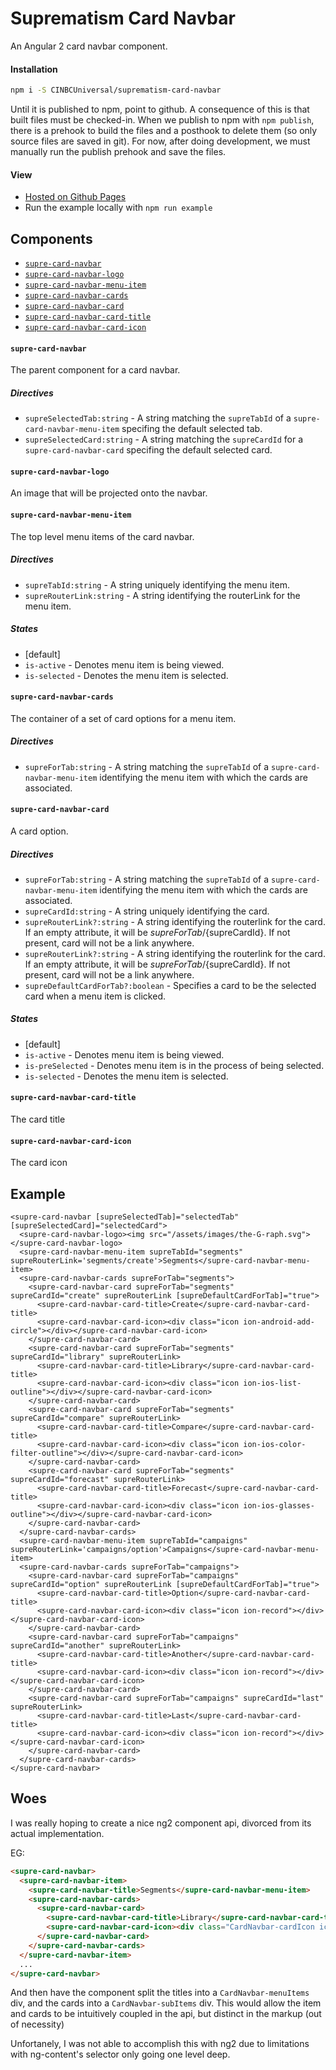 # Suprematism Card Navbar

An Angular 2 card navbar component.


#### Installation
```bash
npm i -S CINBCUniversal/suprematism-card-navbar
```
Until it is published to npm, point to github. A consequence of this is that
built files must be checked-in. When we publish to npm with `npm publish`,
there is a prehook to build the files and a posthook to delete them
(so only source files are saved in git). For now, after doing development,
we must manually run the publish prehook and save the files.


#### View
- [Hosted on Github Pages](https://cinbcuniversal.github.io/suprematism-card-navbar/)
- Run the example locally with `npm run example`


## Components
- [`supre-card-navbar`](#supre-card-navbar)
- [`supre-card-navbar-logo`](#supre-card-navbar-logo)
- [`supre-card-navbar-menu-item`](#supre-card-navbar-menu-item)
- [`supre-card-navbar-cards`](#supre-card-navbar-cards)
- [`supre-card-navbar-card`](#supre-card-navbar-card)
- [`supre-card-navbar-card-title`](#supre-card-navbar-card-title)
- [`supre-card-navbar-card-icon`](#supre-card-navbar-card-icon)

#### <a id="supre-card-navbar"></a> `supre-card-navbar`
The parent component for a card navbar.

##### Directives
- `supreSelectedTab:string` - A string matching the `supreTabId` of a `supre-card-navbar-menu-item` specifing the default selected tab.
- `supreSelectedCard:string` - A string matching the `supreCardId` for a `supre-card-navbar-card` specifing the default selected card.

#### <a id="supre-card-navbar-logo"></a> `supre-card-navbar-logo`
An image that will be projected onto the navbar.

#### <a id="supre-card-navbar-menu-item"></a> `supre-card-navbar-menu-item`
The top level menu items of the card navbar.

##### Directives
- `supreTabId:string` - A string uniquely identifying the menu item.
- `supreRouterLink:string` - A string identifying the routerLink for the menu item.

##### States
- [default]
- `is-active` - Denotes menu item is being viewed.
- `is-selected` - Denotes the menu item is selected.

#### <a id="supre-card-navbar-cards"></a> `supre-card-navbar-cards`
The container of a set of card options for a menu item.

##### Directives
- `supreForTab:string` - A string matching the `supreTabId` of a `supre-card-navbar-menu-item` identifying the menu item with which the cards are associated.

#### <a id="supre-card-navbar-card"></a> `supre-card-navbar-card`
A card option.

##### Directives
- `supreForTab:string` - A string matching the `supreTabId` of a `supre-card-navbar-menu-item` identifying the menu item with which the cards are associated.
- `supreCardId:string` - A string uniquely identifying the card.
- `supreRouterLink?:string` - A string identifying the routerlink for the card. If an empty attribute, it will be ${supreForTab}/${supreCardId}. If not present, card will not be a link anywhere.
- `supreRouterLink?:string` - A string identifying the routerlink for the card. If an empty attribute, it will be ${supreForTab}/${supreCardId}. If not present, card will not be a link anywhere.
- `supreDefaultCardForTab?:boolean` - Specifies a card to be the selected card when a menu item is clicked.

##### States
- [default]
- `is-active` - Denotes menu item is being viewed.
- `is-preSelected` - Denotes menu item is in the process of being selected.
- `is-selected` - Denotes the menu item is selected.

#### <a id="supre-card-navbar-card-title"></a> `supre-card-navbar-card-title`
The card title

#### <a id="supre-card-navbar-card-icon"></a> `supre-card-navbar-card-icon`
The card icon


## Example
```
<supre-card-navbar [supreSelectedTab]="selectedTab" [supreSelectedCard]="selectedCard">
  <supre-card-navbar-logo><img src="/assets/images/the-G-raph.svg"></supre-card-navbar-logo>
  <supre-card-navbar-menu-item supreTabId="segments" supreRouterLink='segments/create'>Segments</supre-card-navbar-menu-item>
  <supre-card-navbar-cards supreForTab="segments">
    <supre-card-navbar-card supreForTab="segments" supreCardId="create" supreRouterLink [supreDefaultCardForTab]="true">
      <supre-card-navbar-card-title>Create</supre-card-navbar-card-title>
      <supre-card-navbar-card-icon><div class="icon ion-android-add-circle"></div></supre-card-navbar-card-icon>
    </supre-card-navbar-card>
    <supre-card-navbar-card supreForTab="segments" supreCardId="library" supreRouterLink>
      <supre-card-navbar-card-title>Library</supre-card-navbar-card-title>
      <supre-card-navbar-card-icon><div class="icon ion-ios-list-outline"></div></supre-card-navbar-card-icon>
    </supre-card-navbar-card>
    <supre-card-navbar-card supreForTab="segments" supreCardId="compare" supreRouterLink>
      <supre-card-navbar-card-title>Compare</supre-card-navbar-card-title>
      <supre-card-navbar-card-icon><div class="icon ion-ios-color-filter-outline"></div></supre-card-navbar-card-icon>
    </supre-card-navbar-card>
    <supre-card-navbar-card supreForTab="segments" supreCardId="forecast" supreRouterLink>
      <supre-card-navbar-card-title>Forecast</supre-card-navbar-card-title>
      <supre-card-navbar-card-icon><div class="icon ion-ios-glasses-outline"></div></supre-card-navbar-card-icon>
    </supre-card-navbar-card>
  </supre-card-navbar-cards>
  <supre-card-navbar-menu-item supreTabId="campaigns" supreRouterLink='campaigns/option'>Campaigns</supre-card-navbar-menu-item>
  <supre-card-navbar-cards supreForTab="campaigns">
    <supre-card-navbar-card supreForTab="campaigns" supreCardId="option" supreRouterLink [supreDefaultCardForTab]="true">
      <supre-card-navbar-card-title>Option</supre-card-navbar-card-title>
      <supre-card-navbar-card-icon><div class="icon ion-record"></div></supre-card-navbar-card-icon>
    </supre-card-navbar-card>
    <supre-card-navbar-card supreForTab="campaigns" supreCardId="another" supreRouterLink>
      <supre-card-navbar-card-title>Another</supre-card-navbar-card-title>
      <supre-card-navbar-card-icon><div class="icon ion-record"></div></supre-card-navbar-card-icon>
    </supre-card-navbar-card>
    <supre-card-navbar-card supreForTab="campaigns" supreCardId="last" supreRouterLink>
      <supre-card-navbar-card-title>Last</supre-card-navbar-card-title>
      <supre-card-navbar-card-icon><div class="icon ion-record"></div></supre-card-navbar-card-icon>
    </supre-card-navbar-card>
  </supre-card-navbar-cards>
</supre-card-navbar>
```

## Woes
I was really hoping to create a nice ng2 component api,
divorced from its actual implementation.

EG:
```html
<supre-card-navbar>
  <supre-card-navbar-item>
    <supre-card-navbar-title>Segments</supre-card-navbar-menu-item>
    <supre-card-navbar-cards>
      <supre-card-navbar-card>
        <supre-card-navbar-card-title>Library</supre-card-navbar-card-title>
        <supre-card-navbar-card-icon><div class="CardNavbar-cardIcon icon ion-android-add-circle"></div></supre-card-navbar-card-icon>
      </supre-card-navbar-card>
    </supre-card-navbar-cards>
  </supre-card-navbar-item>
  ...
</supre-card-navbar>
```

And then have the component split the titles into a `CardNavbar-menuItems` div,
and the cards into a `CardNavbar-subItems` div. This would allow the item
and cards to be intuitively coupled in the api, but distinct in the
markup (out of necessity)

Unfortanely, I was not able to accomplish this with ng2 due to limitations
with ng-content's selector only going one level deep.
